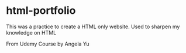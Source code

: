 # html-portfolio

This was a practice to create a HTML only website. Used to sharpen my knowledge on HTML 

From Udemy Course by Angela Yu
